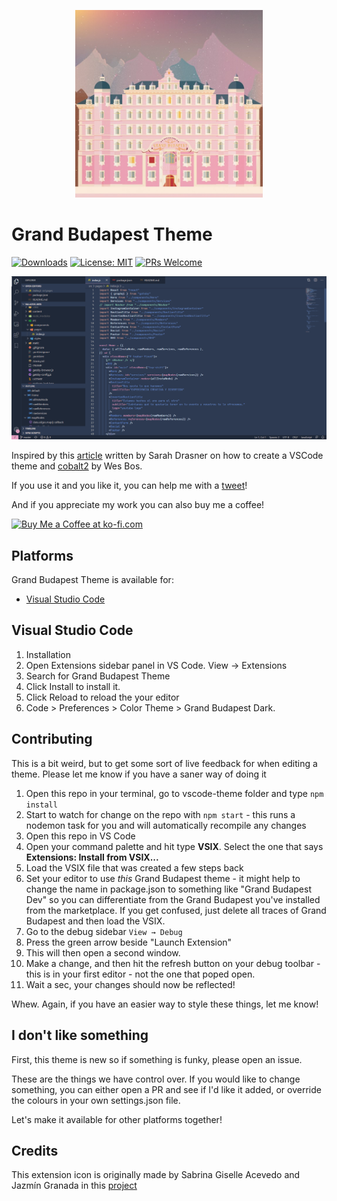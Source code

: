 <p align="center">
  <img alt="Grand Budapest Theme icon" src="https://raw.githubusercontent.com/lucbpz/grand-budapest-theme/master/vscode-theme/grand-budapest-icon.jpg" width="300" />
</p>

# Grand Budapest Theme

[![Downloads](https://img.shields.io/visual-studio-marketplace/i/thislucas.grand-budapest-theme?style=flat-square
)](https://marketplace.visualstudio.com/items?itemName=thislucas.grand-budapest-theme)
[![License: MIT](https://img.shields.io/badge/License-MIT-blue.svg?style=flat-square)](https://opensource.org/licenses/MIT)
[![PRs Welcome](https://img.shields.io/badge/PRs-welcome-brightgreen.svg?style=flat-square)](http://makeapullrequest.com)



<p align="center">
  <img alt="Grand Budapest Theme screenshot" src="https://raw.githubusercontent.com/lucbpz/grand-budapest-theme/master/vscode-theme/grand-budapest-screenshot.png" width="720" />
</p>

Inspired by this [article](https://css-tricks.com/creating-a-vs-code-theme/) written by Sarah Drasner on how to create a VSCode theme and [cobalt2](https://github.com/wesbos/cobalt2) by Wes Bos.

If you use it and you like it, you can help me with a [tweet](https://twitter.com/intent/tweet?text=Hi!%20I'm%20using%20a%20VSCode%20theme%20based%20on%20The%20Grand%20Budapest%20Hotel%20movie%20and%20it's%20awesome!&hashtags=GrandBudapestTheme&via=this__lucas)!

And if you appreciate my work you can also buy me a coffee!

<a href='https://ko-fi.com/thislucas' target='_blank'><img height='36' style='border:0px;height:36px;' src='https://cdn.ko-fi.com/cdn/kofi1.png?v=2' border='0' alt='Buy Me a Coffee at ko-fi.com' /></a>

## Platforms

Grand Budapest Theme is available for:

- [Visual Studio Code](https://marketplace.visualstudio.com/items?itemName=thislucas.grand-budapest-theme)



## Visual Studio Code

1. Installation
2. Open Extensions sidebar panel in VS Code. View → Extensions
3. Search for Grand Budapest Theme
4. Click Install to install it.
5. Click Reload to reload the your editor
6. Code > Preferences > Color Theme > Grand Budapest Dark.



## Contributing
This is a bit weird, but to get some sort of live feedback for when editing a theme. Please let me know if you have a saner way of doing it

1. Open this repo in your terminal, go to vscode-theme folder and type `npm install`
1. Start to watch for change on the repo with `npm start` - this runs a nodemon task for you and will automatically recompile any changes
1. Open this repo in VS Code
1. Open your command palette and hit type **VSIX**. Select the one that says **Extensions: Install from VSIX...**
1. Load the VSIX file that was created a few steps back
1. Set your editor to use _this_ Grand Budapest theme - it might help to change the name in package.json to something like "Grand Budapest Dev" so you can differentiate from the Grand Budapest you've installed from the marketplace. If you get confused, just delete all traces of Grand Budapest and then load the VSIX.
1. Go to the debug sidebar `View → Debug`
1. Press the green arrow beside "Launch Extension"
1. This will then open a second window.
1. Make a change, and then hit the refresh button on your debug toolbar - this is in your first editor - not the one that poped open.
1. Wait a sec, your changes should now be reflected!

Whew. Again, if you have an easier way to style these things, let me know!

## I don't like something

First, this theme is new so if something is funky, please open an issue.

These are the things we have control over. If you would like to change something, you can either open a PR and see if I'd like it added, or override the colours in your own settings.json file.

Let's make it available for other platforms together!

## Credits
This extension icon is originally made by Sabrina Giselle Acevedo and Jazmín Granada in this [project](http://portfolios.aiga.org/gallery/19044371/Titles-The-Grand-Budapest-Hotel)
